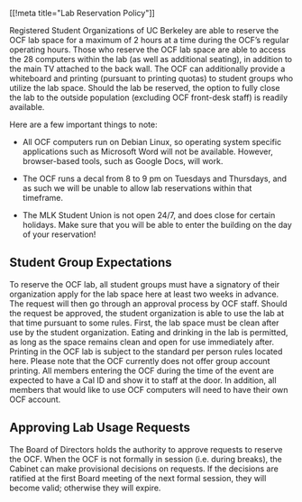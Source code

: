 [[!meta title="Lab Reservation Policy"]]

Registered Student Organizations of UC Berkeley are able to reserve the OCF lab space for a maximum of 2 hours at a time during the OCF’s regular operating hours. Those who reserve the OCF lab space are able to access the 28 computers within the lab (as well as additional seating), in addition to the main TV attached to the back wall. The OCF can additionally provide a whiteboard and printing (pursuant to printing quotas) to student groups who utilize the lab space. Should the lab be reserved, the option to fully close the lab to the outside population (excluding OCF front-desk staff) is readily available.

Here are a few important things to note:

- All OCF computers run on Debian Linux, so operating system specific applications such as Microsoft Word will not be available. However, browser-based tools, such as Google Docs, will work.

- The OCF runs a decal from 8 to 9 pm on Tuesdays and Thursdays, and as such we will be unable to allow lab reservations within that timeframe. 

- The MLK Student Union is not open 24/7, and does close for certain holidays. Make sure that you will be able to enter the building on the day of your reservation!

## Student Group Expectations

To reserve the OCF lab, all student groups must have a signatory of their organization apply for the lab space here at least two weeks in advance. The request will then go through an approval process by OCF staff. Should the request be approved, the student organization is able to use the lab at that time pursuant to some rules. First, the lab space must be clean after use by the student organization. Eating and drinking in the lab is permitted, as long as the space remains clean and open for use immediately after. Printing in the OCF lab is subject to the standard per person rules located here. Please note that the OCF currently does not offer group account printing. All members entering the OCF during the time of the event are expected to have a Cal ID and show it to staff at the door. In addition, all members that would like to use OCF computers will need to have their own OCF account. 

## Approving Lab Usage Requests

The Board of Directors holds the authority to approve requests to reserve the OCF. When the OCF is not formally in session (i.e. during breaks), the Cabinet can make provisional decisions on requests. If the decisions are ratified at the first Board meeting of the next formal session, they will become valid; otherwise they will expire.
